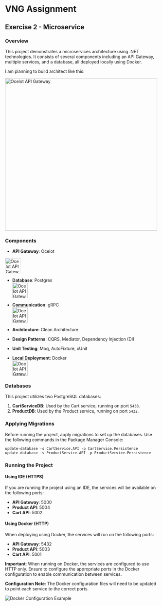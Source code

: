 
# VNG Assignment

## Exercise 2 - Microservice

### Overview

This project demonstrates a microservices architecture using .NET technologies. It consists of several components including an API Gateway, multiple services, and a database, all deployed locally using Docker.

I am planning to build architect like this:

<img src="https://i.ytimg.com/vi/0Mzft2Kcev0/maxresdefault.jpg" alt="Ocelot API Gateway" width="500"/>

### Components

- **API Gateway**: Ocelot  
<img src="https://api.nuget.org/v3-flatcontainer/ocelot/23.3.3/icon" alt="Ocelot API Gateway" width="50"/>

- **Database**: Postgres  
  <img src="https://upload.wikimedia.org/wikipedia/commons/thumb/2/29/Postgresql_elephant.svg/640px-Postgresql_elephant.svg.png" alt="Ocelot API Gateway" width="50"/>

- **Communication**: gRPC  
  <img src="https://blog.kakaocdn.net/dn/bi6vYk/btqDSAPIWKU/AsFL9mx7ttSwBEqLX6Sgo0/img.png" alt="Ocelot API Gateway" width="50"/>

- **Architecture**: Clean Architecture  

- **Design Patterns**: CQRS, Mediator, Dependency Injection (DI)  

- **Unit Testing**: Moq, AutoFixture, xUnit  

- **Local Deployment**: Docker  
    <img src="https://cloud.z.com/vn/wp-content/uploads/2023/02/image1-15.png" alt="Ocelot API Gateway" width="50"/>

### Databases

This project utilizes two PostgreSQL databases:

1. **CartServiceDB**: Used by the Cart service, running on port `5433`.
2. **ProductDB**: Used by the Product service, running on port `5432`.

### Applying Migrations

Before running the project, apply migrations to set up the databases. Use the following commands in the Package Manager Console:

```shell
update-database -s CartService.API -p CartService.Persistence
update-database -s ProductService.API -p ProductService.Persistence
```

### Running the Project

#### Using IDE (HTTPS)

If you are running the project using an IDE, the services will be available on the following ports:

- **API Gateway**: 5000
- **Product API**: 5004
- **Cart API**: 5002

#### Using Docker (HTTP)

When deploying using Docker, the services will run on the following ports:

- **API Gateway**: 5432
- **Product API**: 5003
- **Cart API**: 5001

**Important**: When running on Docker, the services are configured to use HTTP only. Ensure to configure the appropriate ports in the Docker configuration to enable communication between services.

**Configuration Note**: The Docker configuration files will need to be updated to point each service to the correct ports.

![Docker Configuration Example](./images/docker-configuration-example.png)
